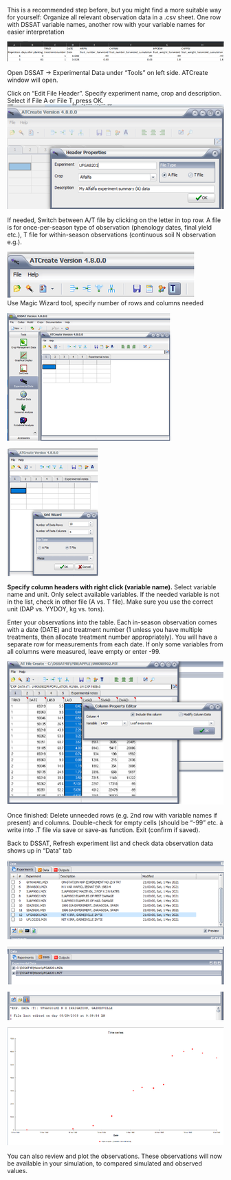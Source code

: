 This is a recommended step before, but you might find a more suitable way for yourself: Organize all relevant observation data in a .csv sheet. One row with DSSAT variable names, another row with your variable names for easier interpretation

![](Pasted%20image%2020231119010140.png)

Open DSSAT → Experimental Data under “Tools” on left side. ATCreate window will open.

Click on “Edit File Header”. Specify experiment name, crop and description. Select if File A or File T, press OK.
![](Pasted%20image%2020231119010132.png)

If needed, Switch between A/T file by clicking on the letter in top row. A file is for once-per-season type of observation (phenology dates, final yield etc.), T file for within-season observations (continuous soil N observation e.g.).

![](Pasted%20image%2020231119010127.png)  
Use Magic Wizard tool, specify number of rows and columns needed

![](Pasted%20image%2020231119010117.png)

![](Pasted%20image%2020231119010120.png)

**Specify column headers with right click (variable name).** Select variable name and unit. Only select available variables. If the needed variable is not in the list, check in other file (A vs. T file). Make sure you use the correct unit (DAP vs. YYDOY, kg vs. tons).

Enter your observations into the table. Each in-season observation comes with a date (DATE) and treatment number (1 unless you have multiple treatments, then allocate treatment number appropriately). You will have a separate row for measurements from each date. If only some variables from all columns were measured, leave empty or enter -99.

![](Pasted%20image%2020231119010109.png)

Once finished: Delete unneeded rows (e.g. 2nd row with variable names if present) and columns. Double-check for empty cells (should be “-99” etc. à write into .T file via save or save-as function. Exit (confirm if saved).

Back to DSSAT, Refresh experiment list and check data observation data shows up in “Data” tab

![](Pasted%20image%2020231119010044.png)

![](Pasted%20image%2020231119010047.png)

![](Pasted%20image%2020231119010051.png)

![](Pasted%20image%2020231119010055.png)

You can also review and plot the observations. These observations will now be available in your simulation, to compared simulated and observed values.